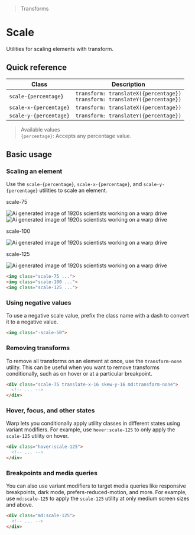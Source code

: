 > Transforms

# Scale

Utilities for scaling elements with transform.

## Quick reference

| Class                  | Description                                                                      |
|------------------------|----------------------------------------------------------------------------------|
| `scale-{percentage}`   | `transform: translateX({percentage})`<br />`transform: translateY({percentage})` |
| `scale-x-{percentage}` | `transform: translateX({percentage})`                                            |
| `scale-y-{percentage}` | `transform: translateY({percentage})`                                            |

> Available values <br />
> `{percentage}`: Accepts any percentage value. <br />

## Basic usage

### Scaling an element
Use the `scale-{percentage}`, `scale-x-{percentage}`, and `scale-y-{percentage}` utilities to scale an element.

<container>
<div class="flex items-center justify-around gap-16 sm:gap-4 pd-font-mono font-bold p-8 px-12 sm:px-8 pb-10 shrink-0">
<div class="flex flex-col items-center shrink-0">
  <p class="pd-font-medium pd-text-sm pd-text-slate-500 pd-font-mono text-center mb-32 dark:pd-text-slate-400">scale-75</p>
  <div class="relative">
    <div class="absolute inset-0">
      <img class="w-128 h-128 object-cover rounded-8 opacity-25" src="/20s-scientists.jpg" alt="Ai generated image of 1920s scientists working on a warp drive">
    </div>
    <div class="relative z-10 scale-75">
      <img class="w-128 h-128 object-cover rounded-8 pd-shadow-xl" src="/20s-scientists.jpg" alt="Ai generated image of 1920s scientists working on a warp drive">
      <div class="absolute inset-0 ring-1 ring-inset ring-black/10 rounded-lg"></div>
    </div>
  </div>
</div>
<div class="flex flex-col items-center shrink-0">
 <p class="pd-font-medium pd-text-sm pd-text-slate-500 pd-font-mono text-center mb-32 dark:pd-text-slate-400">scale-100</p>
  <div class="relative">
    <div class="relative z-10 scale-100">
      <img class="w-128 h-128 object-cover rounded-8 pd-shadow-xl" src="/20s-scientists.jpg" alt="Ai generated image of 1920s scientists working on a warp drive">
      <div class="absolute inset-0 ring-1 ring-inset ring-black/10 rounded-lg"></div>
    </div>
  </div>
</div>
<div class="flex flex-col items-center shrink-0">
 <p class="pd-font-medium pd-text-sm pd-text-slate-500 pd-font-mono text-center mb-32 dark:pd-text-slate-400">scale-125</p>
  <div class="relative">
    <div class="relative z-10 scale-125">
      <img class="w-128 h-128 object-cover rounded-8 pd-shadow-xl" src="/20s-scientists.jpg" alt="Ai generated image of 1920s scientists working on a warp drive">
      <div class="absolute inset-0 ring-1 ring-inset ring-black/10 rounded-lg"></div>
    </div>
  </div>
</div>
</div>
</container>

```html
<img class="scale-75 ...">
<img class="scale-100 ...">
<img class="scale-125 ...">
```

### Using negative values
To use a negative scale value, prefix the class name with a dash to convert it to a negative value.

```html
<img class="-scale-50">
```

### Removing transforms
To remove all transforms on an element at once, use the `transform-none` utility.
This can be useful when you want to remove transforms conditionally, such as on hover or at a particular breakpoint.

```html
<div class="scale-75 translate-x-16 skew-y-16 md:transform-none">
  <!-- ... -->
</div>
```

### Hover, focus, and other states
Warp lets you conditionally apply utility classes in different states using variant modifiers. For example, use `hover:scale-125` to only apply the `scale-125` utility on hover.

```html
<div class="hover:scale-125">
  <!-- ... -->
</div>
```

### Breakpoints and media queries
You can also use variant modifiers to target media queries like responsive breakpoints, dark mode, prefers-reduced-motion, and more. For example, use `md:scale-125` to apply the `scale-125` utility at only medium screen sizes and above.

```html
<div class="md:scale-125">
  <!-- ... -->
</div>
```
